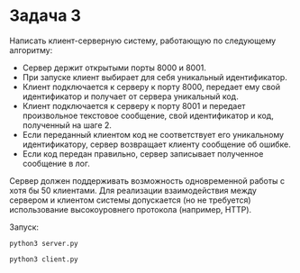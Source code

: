 # Задача 3 #

Написать клиент-серверную систему, работающую по следующему алгоритму:
  - Сервер держит открытыми порты 8000 и 8001.
  - При запуске клиент выбирает для себя уникальный идентификатор.
  - Клиент подключается к серверу к порту 8000, передает ему свой идентификатор и получает от сервера уникальный код.
  - Клиент подключается к серверу к порту 8001 и передает произвольное текстовое сообщение, свой идентификатор и код, полученный на шаге 2.
  - Если переданный клиентом код не соответствует его уникальному идентификатору, сервер возвращает клиенту сообщение об ошибке.
  - Если код передан правильно, сервер записывает полученное сообщение в лог.

Сервер должен поддерживать возможность одновременной работы с хотя бы 50 клиентами.
Для реализации взаимодействия между сервером и клиентом системы допускается (но не требуется) использование высокоуровнего протокола (например, HTTP).

Запуск:

  ``` python3 server.py ```

  ``` python3 client.py ```